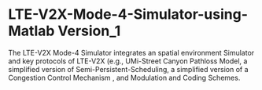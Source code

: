 # LTE-V2X-Mode-4-Simulator-using-Matlab Version_1
The LTE-V2X Mode-4 Simulator integrates an spatial environment Simulator and key protocols of LTE-V2X (e.g., UMi-Street Canyon Pathloss Model, a simplified version of Semi-Persistent-Scheduling, a simplified version of a Congestion Control Mechanism , and Modulation and Coding Schemes.
